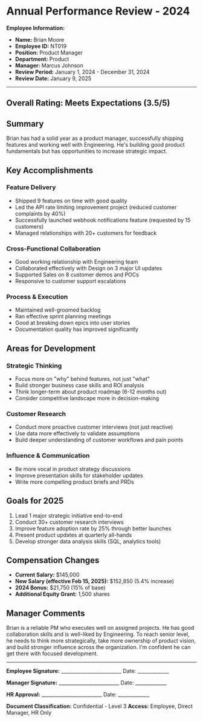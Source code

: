 # Annual Performance Review - 2024

**Employee Information:**
- **Name:** Brian Moore
- **Employee ID:** NT019
- **Position:** Product Manager
- **Department:** Product
- **Manager:** Marcus Johnson
- **Review Period:** January 1, 2024 - December 31, 2024
- **Review Date:** January 9, 2025

---

## Overall Rating: Meets Expectations (3.5/5)

## Summary

Brian has had a solid year as a product manager, successfully shipping features and working well with Engineering. He's building good product fundamentals but has opportunities to increase strategic impact.

## Key Accomplishments

### Feature Delivery
- Shipped 9 features on time with good quality
- Led the API rate limiting improvement project (reduced customer complaints by 40%)
- Successfully launched webhook notifications feature (requested by 15 customers)
- Managed relationships with 20+ customers for feedback

### Cross-Functional Collaboration
- Good working relationship with Engineering team
- Collaborated effectively with Design on 3 major UI updates
- Supported Sales on 8 customer demos and POCs
- Responsive to customer support escalations

### Process & Execution
- Maintained well-groomed backlog
- Ran effective sprint planning meetings
- Good at breaking down epics into user stories
- Documentation quality has improved significantly

## Areas for Development

### Strategic Thinking
- Focus more on "why" behind features, not just "what"
- Build stronger business case skills and ROI analysis
- Think longer-term about product roadmap (6-12 months out)
- Consider competitive landscape more in decision-making

### Customer Research
- Conduct more proactive customer interviews (not just reactive)
- Use data more effectively to validate assumptions
- Build deeper understanding of customer workflows and pain points

### Influence & Communication
- Be more vocal in product strategy discussions
- Improve presentation skills for stakeholder updates
- Write more compelling product briefs and PRDs

## Goals for 2025

1. Lead 1 major strategic initiative end-to-end
2. Conduct 30+ customer research interviews
3. Improve feature adoption rate by 25% through better launches
4. Present product updates at quarterly all-hands
5. Develop stronger data analysis skills (SQL, analytics tools)

## Compensation Changes

- **Current Salary:** $145,000
- **New Salary (effective Feb 15, 2025):** $152,850 (5.4% increase)
- **2024 Bonus:** $21,750 (15% of base)
- **Additional Equity Grant:** 1,500 shares

## Manager Comments

Brian is a reliable PM who executes well on assigned projects. He has good collaboration skills and is well-liked by Engineering. To reach senior level, he needs to think more strategically, take more ownership of product vision, and build stronger influence across the organization. I'm confident he can get there with focused development.

---

**Employee Signature:** _________________________ Date: _____________

**Manager Signature:** _________________________ Date: _____________

**HR Approval:** _________________________ Date: _____________

**Document Classification:** Confidential - Level 3
**Access:** Employee, Direct Manager, HR Only